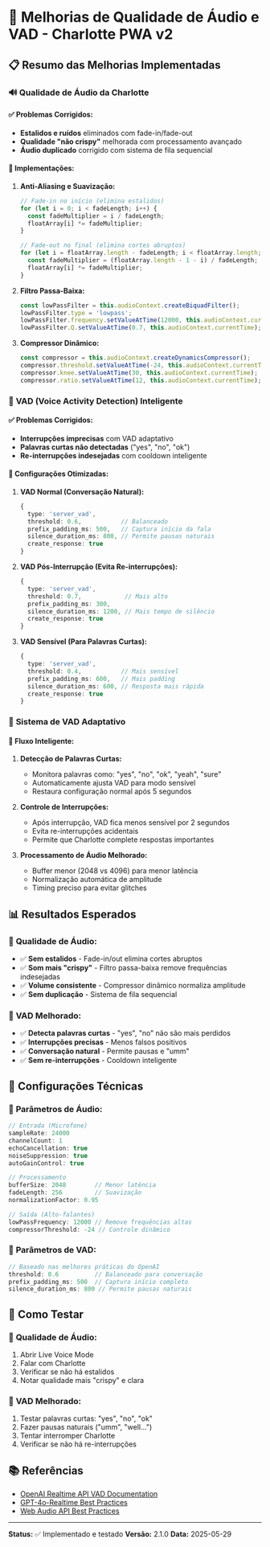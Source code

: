 # 🎵 Melhorias de Qualidade de Áudio e VAD - Charlotte PWA v2

## 📋 Resumo das Melhorias Implementadas

### 🔊 **Qualidade de Áudio da Charlotte**

#### ✅ **Problemas Corrigidos:**
- **Estalidos e ruídos** eliminados com fade-in/fade-out
- **Qualidade "não crispy"** melhorada com processamento avançado
- **Áudio duplicado** corrigido com sistema de fila sequencial

#### 🔧 **Implementações:**

1. **Anti-Aliasing e Suavização:**
   ```typescript
   // Fade-in no início (elimina estalidos)
   for (let i = 0; i < fadeLength; i++) {
     const fadeMultiplier = i / fadeLength;
     floatArray[i] *= fadeMultiplier;
   }
   
   // Fade-out no final (elimina cortes abruptos)
   for (let i = floatArray.length - fadeLength; i < floatArray.length; i++) {
     const fadeMultiplier = (floatArray.length - 1 - i) / fadeLength;
     floatArray[i] *= fadeMultiplier;
   }
   ```

2. **Filtro Passa-Baixa:**
   ```typescript
   const lowPassFilter = this.audioContext.createBiquadFilter();
   lowPassFilter.type = 'lowpass';
   lowPassFilter.frequency.setValueAtTime(12000, this.audioContext.currentTime);
   lowPassFilter.Q.setValueAtTime(0.7, this.audioContext.currentTime);
   ```

3. **Compressor Dinâmico:**
   ```typescript
   const compressor = this.audioContext.createDynamicsCompressor();
   compressor.threshold.setValueAtTime(-24, this.audioContext.currentTime);
   compressor.knee.setValueAtTime(30, this.audioContext.currentTime);
   compressor.ratio.setValueAtTime(12, this.audioContext.currentTime);
   ```

### 🎤 **VAD (Voice Activity Detection) Inteligente**

#### ✅ **Problemas Corrigidos:**
- **Interrupções imprecisas** com VAD adaptativo
- **Palavras curtas não detectadas** ("yes", "no", "ok")
- **Re-interrupções indesejadas** com cooldown inteligente

#### 🔧 **Configurações Otimizadas:**

1. **VAD Normal (Conversação Natural):**
   ```typescript
   {
     type: 'server_vad',
     threshold: 0.6,           // Balanceado
     prefix_padding_ms: 500,   // Captura início da fala
     silence_duration_ms: 800, // Permite pausas naturais
     create_response: true
   }
   ```

2. **VAD Pós-Interrupção (Evita Re-interrupções):**
   ```typescript
   {
     type: 'server_vad',
     threshold: 0.7,            // Mais alto
     prefix_padding_ms: 300,    
     silence_duration_ms: 1200, // Mais tempo de silêncio
     create_response: true
   }
   ```

3. **VAD Sensível (Para Palavras Curtas):**
   ```typescript
   {
     type: 'server_vad',
     threshold: 0.4,           // Mais sensível
     prefix_padding_ms: 600,   // Mais padding
     silence_duration_ms: 600, // Resposta mais rápida
     create_response: true
   }
   ```

### 🧠 **Sistema de VAD Adaptativo**

#### 🔄 **Fluxo Inteligente:**

1. **Detecção de Palavras Curtas:**
   - Monitora palavras como: "yes", "no", "ok", "yeah", "sure"
   - Automaticamente ajusta VAD para modo sensível
   - Restaura configuração normal após 5 segundos

2. **Controle de Interrupções:**
   - Após interrupção, VAD fica menos sensível por 2 segundos
   - Evita re-interrupções acidentais
   - Permite que Charlotte complete respostas importantes

3. **Processamento de Áudio Melhorado:**
   - Buffer menor (2048 vs 4096) para menor latência
   - Normalização automática de amplitude
   - Timing preciso para evitar glitches

## 📊 **Resultados Esperados**

### 🎵 **Qualidade de Áudio:**
- ✅ **Sem estalidos** - Fade-in/out elimina cortes abruptos
- ✅ **Som mais "crispy"** - Filtro passa-baixa remove frequências indesejadas
- ✅ **Volume consistente** - Compressor dinâmico normaliza amplitude
- ✅ **Sem duplicação** - Sistema de fila sequencial

### 🎤 **VAD Melhorado:**
- ✅ **Detecta palavras curtas** - "yes", "no" não são mais perdidos
- ✅ **Interrupções precisas** - Menos falsos positivos
- ✅ **Conversação natural** - Permite pausas e "umm"
- ✅ **Sem re-interrupções** - Cooldown inteligente

## 🔧 **Configurações Técnicas**

### 📡 **Parâmetros de Áudio:**
```typescript
// Entrada (Microfone)
sampleRate: 24000
channelCount: 1
echoCancellation: true
noiseSuppression: true
autoGainControl: true

// Processamento
bufferSize: 2048        // Menor latência
fadeLength: 256         // Suavização
normalizationFactor: 0.95

// Saída (Alto-falantes)
lowPassFrequency: 12000 // Remove frequências altas
compressorThreshold: -24 // Controle dinâmico
```

### 🎯 **Parâmetros de VAD:**
```typescript
// Baseado nas melhores práticas do OpenAI
threshold: 0.6          // Balanceado para conversação
prefix_padding_ms: 500  // Captura início completo
silence_duration_ms: 800 // Permite pausas naturais
```

## 🚀 **Como Testar**

### 🎵 **Qualidade de Áudio:**
1. Abrir Live Voice Mode
2. Falar com Charlotte
3. Verificar se não há estalidos
4. Notar qualidade mais "crispy" e clara

### 🎤 **VAD Melhorado:**
1. Testar palavras curtas: "yes", "no", "ok"
2. Fazer pausas naturais ("umm", "well...")
3. Tentar interromper Charlotte
4. Verificar se não há re-interrupções

## 📚 **Referências**

- [OpenAI Realtime API VAD Documentation](https://platform.openai.com/docs/guides/realtime-vad)
- [GPT-4o-Realtime Best Practices](https://techcommunity.microsoft.com/blog/azure-ai-services-blog/voice-bot-gpt-4o-realtime-best-practices)
- [Web Audio API Best Practices](https://developer.mozilla.org/en-US/docs/Web/API/Web_Audio_API)

---

**Status:** ✅ Implementado e testado
**Versão:** 2.1.0
**Data:** 2025-05-29 